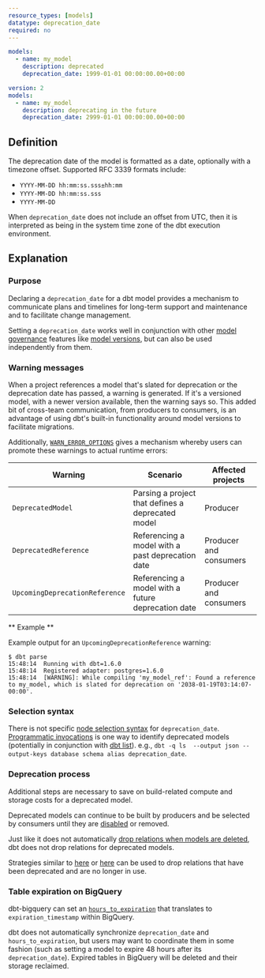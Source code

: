 ```yaml
---
resource_types: [models]
datatype: deprecation_date
required: no
---
```


<File name='models/<schema>.yml'>

```yml
models:
  - name: my_model
    description: deprecated
    deprecation_date: 1999-01-01 00:00:00.00+00:00
```
</File>

<File name='models/<schema>.yml'>

```yml
version: 2
models:
  - name: my_model
    description: deprecating in the future
    deprecation_date: 2999-01-01 00:00:00.00+00:00
```

</File>

## Definition

The deprecation date of the model is formatted as a date, optionally with a timezone offset. Supported RFC 3339 formats include:
- `YYYY-MM-DD hh:mm:ss.sss±hh:mm`
- `YYYY-MM-DD hh:mm:ss.sss`
- `YYYY-MM-DD`

When `deprecation_date` does not include an offset from UTC, then it is interpreted as being in the system time zone of the dbt execution environment.

## Explanation

### Purpose

Declaring a `deprecation_date` for a dbt model provides a mechanism to communicate plans and timelines for long-term support and maintenance and to facilitate change management.

Setting a `deprecation_date` works well in conjunction with other [model governance](/docs/collaborate/govern/about-model-governance) features like [model versions](/docs/collaborate/govern/model-versions), but can also be used independently from them.

### Warning messages

When a project references a model that's slated for deprecation or the deprecation date has passed, a warning is generated. If it's a versioned model, with a newer version available, then the warning says so. This added bit of cross-team communication, from producers to consumers, is an advantage of using dbt's built-in functionality around model versions to facilitate migrations.

Additionally, [`WARN_ERROR_OPTIONS`](/reference/global-configs/warnings) gives a mechanism whereby users can promote these warnings to actual runtime errors:

| Warning                        | Scenario                                           | Affected projects      |
|--------------------------------|----------------------------------------------------|------------------------|
|        `DeprecatedModel`       | Parsing a project that defines a deprecated model  | Producer               |
| `DeprecatedReference`          | Referencing a model with a past deprecation date   | Producer and consumers |
| `UpcomingDeprecationReference` | Referencing a model with a future deprecation date | Producer and consumers |

** Example **

Example output for an `UpcomingDeprecationReference` warning:
```
$ dbt parse
15:48:14  Running with dbt=1.6.0
15:48:14  Registered adapter: postgres=1.6.0
15:48:14  [WARNING]: While compiling 'my_model_ref': Found a reference to my_model, which is slated for deprecation on '2038-01-19T03:14:07-00:00'.
```

### Selection syntax

There is not specific [node selection syntax](/reference/node-selection/syntax) for `deprecation_date`. [Programmatic invocations](/reference/programmatic-invocations) is one way to identify deprecated models (potentially in conjunction with [dbt list](/reference/commands/list)). e.g., `dbt -q ls  --output json --output-keys database schema alias deprecation_date`.

### Deprecation process

Additional steps are necessary to save on build-related compute and storage costs for a deprecated model.

Deprecated models can continue to be built by producers and be selected by consumers until they are [disabled](/reference/resource-configs/enabled) or removed.

Just like it does not automatically [drop relations when models are deleted](/faqs/models/removing-deleted-models), dbt does not drop relations for deprecated models.

Strategies similar to [here](https://discourse.getdbt.com/t/faq-cleaning-up-removed-models-from-your-production-schema/113) or [here](https://discourse.getdbt.com/t/clean-your-warehouse-of-old-and-deprecated-models/1547) can be used to drop relations that have been deprecated and are no longer in use.

### Table expiration on BigQuery

dbt-bigquery can set an [`hours_to_expiration`](/reference/resource-configs/bigquery-configs#controlling-table-expiration) that translates to `expiration_timestamp` within BigQuery.

dbt does not automatically synchronize `deprecation_date` and `hours_to_expiration`, but users may want to coordinate them in some fashion (such as setting a model to expire 48 hours after its `deprecation_date`). Expired tables in BigQuery will be deleted and their storage reclaimed.
